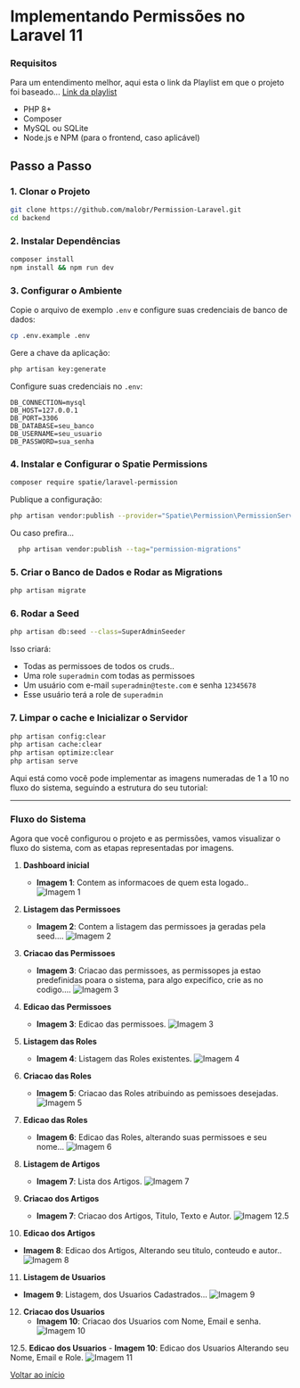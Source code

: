 <h3 id="inicio"></h3>

# Implementando Permissões no Laravel 11

### Requisitos
Para um entendimento melhor, aqui esta o link da Playlist em que o projeto foi baseado...
[Link da playlist](https://youtube.com/playlist?list=PLRB0wzP8AS_GfoZTiqsY1397H8LcXgkMZ&si=d-B_vnTrxIk4d79E)

- PHP 8+
- Composer
- MySQL ou SQLite
- Node.js e NPM (para o frontend, caso aplicável)

## Passo a Passo

### 1. Clonar o Projeto

```bash
git clone https://github.com/malobr/Permission-Laravel.git
cd backend
```

### 2. Instalar Dependências

```bash
composer install
npm install && npm run dev
```

### 3. Configurar o Ambiente

Copie o arquivo de exemplo `.env` e configure suas credenciais de banco de dados:

```bash
cp .env.example .env
```

Gere a chave da aplicação:

```bash
php artisan key:generate
```

Configure suas credenciais no `.env`:

```
DB_CONNECTION=mysql
DB_HOST=127.0.0.1
DB_PORT=3306
DB_DATABASE=seu_banco
DB_USERNAME=seu_usuario
DB_PASSWORD=sua_senha
```



### 4. Instalar e Configurar o Spatie Permissions

```bash
composer require spatie/laravel-permission
```

Publique a configuração:

```bash
php artisan vendor:publish --provider="Spatie\Permission\PermissionServiceProvider"
```
Ou caso prefira...

```bash
  php artisan vendor:publish --tag="permission-migrations"
```

### 5. Criar o Banco de Dados e Rodar as Migrations

```bash
php artisan migrate 
```

### 6. Rodar a Seed

```bash
php artisan db:seed --class=SuperAdminSeeder
```

Isso criará:

 -  Todas as permissoes de todos os cruds..
 -  Uma role `superadmin` com todas as permissoes  
 -  Um usuário com e-mail `superadmin@teste.com` e senha `12345678`  
 -  Esse usuário terá a role de `superadmin`

### 7. Limpar o cache e Inicializar o Servidor

```bash
php artisan config:clear
php artisan cache:clear
php artisan optimize:clear
php artisan serve

```







Aqui está como você pode implementar as imagens numeradas de 1 a 10 no fluxo do sistema, seguindo a estrutura do seu tutorial:

---

### Fluxo do Sistema

Agora que você configurou o projeto e as permissões, vamos visualizar o fluxo do sistema, com as etapas representadas por imagens.

1. **Dashboard inicial**
   - **Imagem 1**: Contem as informacoes de quem esta logado..
   ![Imagem 1](images/1.png)

2. **Listagem das Permissoes**
   - **Imagem 2**: Contem a listagem das permissoes ja geradas pela seed....
   ![Imagem 2](images/2.png)

3. **Criacao das Permissoes**
   - **Imagem 3**: Criacao das permissoes, as permissopes ja estao predefinidas poara o sistema, para algo expecifico, crie as no codigo....
   ![Imagem 3](images/3.png)

4. **Edicao das Permissoes**
   - **Imagem 3**: Edicao das permissoes.
   ![Imagem 3](images/12.png)

5. **Listagem das Roles**
   - **Imagem 4**: Listagem das Roles existentes.
   ![Imagem 4](images/4.png)

6. **Criacao das Roles**
   - **Imagem 5**: Criacao das Roles atribuindo as pemissoes desejadas.
   ![Imagem 5](images/5.png)

7. **Edicao das Roles**
   - **Imagem 6**: Edicao das Roles, alterando suas permissoes e seu nome...
   ![Imagem 6](images/6.png)

8. **Listagem de Artigos**
   - **Imagem 7**: Lista dos Artigos.
   ![Imagem 7](images/7.png)

9. **Criacao dos Artigos**
   - **Imagem 7**: Criacao dos Artigos, Titulo, Texto e Autor.
   ![Imagem 12.5](images/12.5.png)

10. **Edicao dos Artigos**
   - **Imagem 8**: Edicao dos Artigos, Alterando seu titulo, conteudo e autor..
   ![Imagem 8](images/8.png)

11. **Listagem de Usuarios**
   - **Imagem 9**: Listagem, dos Usuarios Cadastrados...
   ![Imagem 9](images/9.png)

12. **Criacao dos Usuarios**
    - **Imagem 10**: Criacao dos Usuarios com Nome, Email e senha.
    ![Imagem 10](images/10.png)

12.5. **Edicao dos Usuarios**
     - **Imagem 10**: Edicao dos Usuarios Alterando seu Nome, Email e Role.
     ![Imagem 11](images/11.png)




<a href="#inicio">Voltar ao início</a>
